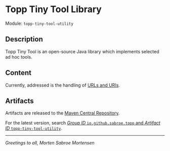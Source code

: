 # Topp Tiny Tool Library

Module: `topp-tiny-tool-utility`

## Description

Topp Tiny Tool is an open-source Java library which implements selected ad hoc tools.

## Content

Currently, addressed is the handling of
[URLs and URIs](src/main/java/com/yelstream/topp/util/tool).

## Artifacts

Artifacts are released to the [Maven Central Repository](https://search.maven.org/).

For the latest version,
search
[_Group ID_ `io.github.sabroe.topp` and _Artifact ID_ `topp-tiny-tool-utility`](https://search.maven.org/search?q=g:io.github.sabroe.topp%20AND%20a:topp-tiny-tool-utility).

---

_Greetings to all, Morten Sabroe Mortensen_
